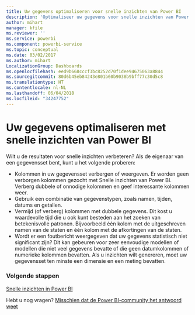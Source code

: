 ```yaml
---
title: Uw gegevens optimaliseren voor snelle inzichten van Power BI
description: 'Optimaliseer uw gegevens voor snelle inzichten van Power BI. Als Power BI geen inzichten in uw gegevens vindt, kunt u onder andere het volgende doen:'
author: mihart
manager: kfile
ms.reviewer: ''
ms.service: powerbi
ms.component: powerbi-service
ms.topic: conceptual
ms.date: 03/02/2017
ms.author: mihart
LocalizationGroup: Dashboards
ms.openlocfilehash: eed9b668cccf3bc8252d70f1dee94675063a8844
ms.sourcegitcommit: 80d6b45eb84243e801b60b9038b9bff77c30d5c8
ms.translationtype: HT
ms.contentlocale: nl-NL
ms.lasthandoff: 06/04/2018
ms.locfileid: "34247752"
---
```

# <a name="optimize-your-data-for-power-bi-quick-insights"></a>Uw gegevens optimaliseren met snelle inzichten van Power BI
Wilt u de resultaten voor snelle inzichten verbeteren?  Als de eigenaar van een gegevensset bent, kunt u het volgende proberen:

* Kolommen in uw gegevensset verbergen of weergeven. Er worden geen verborgen kolommen gezocht met Snelle inzichten van Power BI.  Verberg dubbele of onnodige kolommen en geef interessante kolommen weer.
* Gebruik een combinatie van gegevenstypen, zoals namen, tijden, datums en getallen.
* Vermijd (of verberg) kolommen met dubbele gegevens.  Dit kost u waardevolle tijd die u ook kunt besteden aan het zoeken van betekenisvolle patronen.  Bijvoorbeeld één kolom met de uitgeschreven namen van de staten en één kolom met de afkortingen van de staten.
* Wordt er een foutbericht weergegeven dat uw gegevens statistisch niet significant zijn?  Dit kan gebeuren voor zeer eenvoudige modellen of modellen die niet veel gegevens bevatte of die geen datumkolommen of numerieke kolommen bevatten. Als u inzichten wilt genereren, moet uw gegevensset ten minste een dimensie en een meting bevatten.

### <a name="next-steps"></a>Volgende stappen
[Snelle inzichten in Power BI](service-insights.md)

Hebt u nog vragen? [Misschien dat de Power BI-community het antwoord weet](http://community.powerbi.com/)

